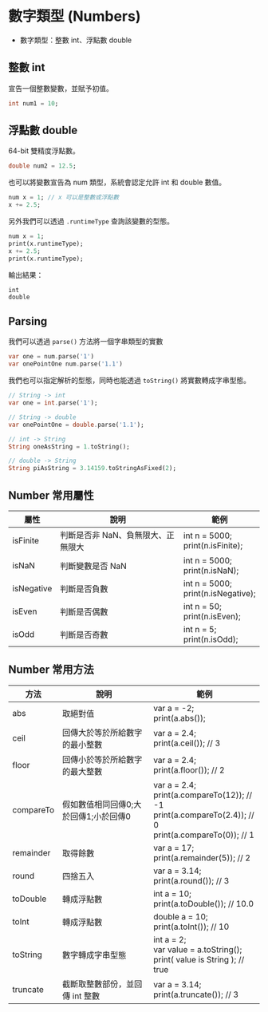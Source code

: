 # 數字類型 (Numbers)

- 數字類型：整數 int、浮點數 double

## 整數 int
宣告一個整數變數，並賦予初值。

```dart
int num1 = 10; 
```


## 浮點數 double
64-bit 雙精度浮點數。

```dart
double num2 = 12.5; 
```

也可以將變數宣告為 num 類型，系統會認定允許 int 和 double 數值。

```dart
num x = 1; // x 可以是整數或浮點數
x += 2.5;
```

另外我們可以透過 `.runtimeType` 查詢該變數的型態。

```dart
num x = 1;
print(x.runtimeType);
x += 2.5;
print(x.runtimeType);
```

輸出結果：
```
int
double
```

## Parsing
我們可以透過 `parse()` 方法將一個字串類型的實數

```dart
var one = num.parse('1')
var onePointOne num.parse('1.1')
```

我們也可以指定解析的型態，同時也能透過 `toString()` 將實數轉成字串型態。

```dart
// String -> int
var one = int.parse('1');

// String -> double
var onePointOne = double.parse('1.1');

// int -> String
String oneAsString = 1.toString();

// double -> String
String piAsString = 3.14159.toStringAsFixed(2);
```

## Number 常用屬性

| 屬性      |  說明  |   範例  |
|----------|------------|------------|
| isFinite | 判斷是否非 NaN、負無限大、正無限大 |int n = 5000;<br/>print(n.isFinite); |
| isNaN |判斷變數是否 NaN|int n = 5000;<br/>print(n.isNaN);|
| isNegative | 判斷是否負數 | int n = 5000;<br/>print(n.isNegative); |
| isEven | 判斷是否偶數 | int n = 50;<br/>print(n.isEven);|
| isOdd | 判斷是否奇數 | int n = 5;<br/>print(n.isOdd);|

## Number 常用方法
| 方法      |  說明  |   範例  |
|----------|------------|------------|
| abs | 取絕對值 |var a = -2; <br/>print(a.abs()); |
| ceil | 回傳大於等於所給數字的最小整數 | var a = 2.4; <br/>print(a.ceil());  // 3 |
| floor | 回傳小於等於所給數字的最大整數 |var a = 2.4; <br/>print(a.floor());  // 2|
| compareTo | 假如數值相同回傳0;大於回傳1;小於回傳0 | var a = 2.4; <br/>print(a.compareTo(12)); // -1<br/> print(a.compareTo(2.4)); // 0<br/>print(a.compareTo(0)); // 1|
| remainder | 取得餘數 |var a = 17;<br/>print(a.remainder(5)); // 2|
| round | 四捨五入 | var a = 3.14; <br/>print(a.round()); // 3 |
| toDouble | 轉成浮點數 |int a = 10;<br/>print(a.toDouble()); // 10.0|
| toInt | 轉成浮點數 |double a = 10;<br/>print(a.toInt()); // 10|
| toString | 數字轉成字串型態 |int a = 2; <br/>var value = a.toString(); <br/>print( value is String ); // true |
| truncate | 截斷取整數部份，並回傳 int 整數 | var a = 3.14; <br/>print(a.truncate()); // 3 |